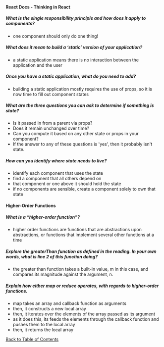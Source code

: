 #### React Docs - Thinking in React

##### What is the single responsibility principle and how does it apply to components?
- one component should only do one thing!

##### What does it mean to build a ‘static’ version of your application?
- a static application means there is no interaction between the application and the user

##### Once you have a static application, what do you need to add?
- building a static application mostly requires the use of props, so it is now time to fill out component states

##### What are the three questions you can ask to determine if something is state?
- Is it passed in from a parent via props?
- Does it remain unchanged over time?
- Can you compute it based on any other state or props in your component?
- If the answer to any of these questions is 'yes', then it probably isn't state.

##### How can you identify where state needs to live?
- identify each component that uses the state
- find a component that all others depend on
- that component or one above it should hold the state
- if no components are sensible, create a component solely to own that state



#### Higher-Order Functions

##### What is a “higher-order function”?
- higher order functions are functions that are abstractions upon abstractions, or functions that implement several other functions at a time

##### Explore the greaterThan function as defined in the reading. In your own words, what is line 2 of this function doing?
- the greater than function takes a built-in value, m in this case, and compares its magnitude against the argument, n.

##### Explain how either map or reduce operates, with regards to higher-order functions.
- map takes an array and callback function as arguments
- then, it constructs a new local array
- then, it iterates over the elements of the array passed as its argument
- as it does this, its feeds the elements through the callback function and pushes them to the local array
- then, it returns the local array

[Back to Table of Contents](https://ryanhoffman4.github.io/reading-notes/)